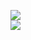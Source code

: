 [![](https://img.shields.io/badge/Made%20With-Github%20Spray-lightgrey.svg?style=for-the-badge&logo=github)](https://github.com/Annihil/github-spray#29421)  
[![](https://i.imgur.com/2DrTn0Z.gif)](https://github.com/Annihil/github-spray)